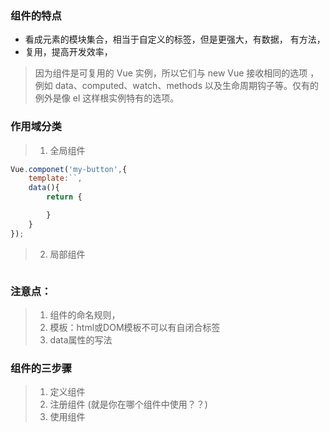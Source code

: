 ### 组件的特点
- 看成元素的模块集合，相当于自定义的标签，但是更强大，有数据， 有方法，
- 复用，提高开发效率，
> 因为组件是可复用的 Vue 实例，所以它们与 new Vue 接收相同的选项
> ，例如 data、computed、watch、methods 以及生命周期钩子等。仅有的例外是像 el 这样根实例特有的选项。
### 作用域分类
> 1. 全局组件
```js
Vue.componet('my-button',{
    template:``,
    data(){
        return {

        }
    }
});
```

> 2. 局部组件
```js

```


### 注意点：
> 1. 组件的命名规则，
> 2.  模板：html或DOM模板不可以有自闭合标签
> 3. data属性的写法



### 组件的三步骤
> 1. 定义组件
> 2. 注册组件 (就是你在哪个组件中使用？？)
> 3. 使用组件